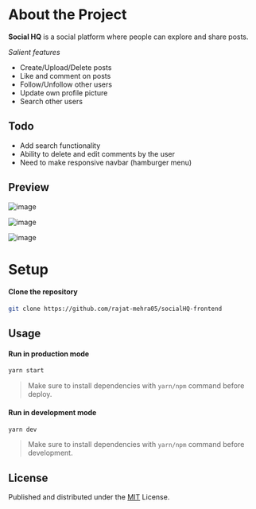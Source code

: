 # About the Project

**Social HQ** is a social platform where people can explore and share posts.

_Salient features_

- Create/Upload/Delete posts
- Like and comment on posts
- Follow/Unfollow other users
- Update own profile picture
- Search other users

## Todo

- Add search functionality
- Ability to delete and edit comments by the user
- Need to make responsive navbar (hamburger menu)

## Preview

![image](https://user-images.githubusercontent.com/35677839/172062216-79967c0c-680d-46af-a762-a0b71e86b3c4.png)

![image](https://user-images.githubusercontent.com/35677839/172062298-a1152062-da55-431c-8c6b-6363a2845172.png)

![image](https://user-images.githubusercontent.com/35677839/172062338-cef83385-8610-4c97-9723-d75fe331e933.png)

# Setup

#### Clone the repository

```bash
git clone https://github.com/rajat-mehra05/socialHQ-frontend
```

## Usage

#### Run in production mode

```bash
yarn start
```

> Make sure to install dependencies with `yarn/npm` command before deploy.

#### Run in development mode

```bash
yarn dev
```

> Make sure to install dependencies with `yarn/npm` command before development.

## License

Published and distributed under the [MIT](https://choosealicense.com/licenses/mit/) License.
